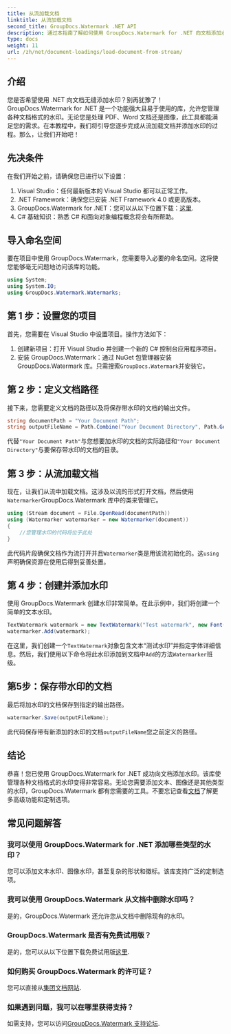 ```yaml
---
title: 从流加载文档
linktitle: 从流加载文档
second_title: GroupDocs.Watermark .NET API
description: 通过本指南了解如何使用 GroupDocs.Watermark for .NET 向文档添加水印。非常适合希望增强文档安全性的开发人员。
type: docs
weight: 11
url: /zh/net/document-loadings/load-document-from-stream/
---
```

## 介绍
您是否希望使用 .NET 向文档无缝添加水印？别再犹豫了！ GroupDocs.Watermark for .NET 是一个功能强大且易于使用的库，允许您管理各种文档格式的水印。无论您是处理 PDF、Word 文档还是图像，此工具都能满足您的需求。在本教程中，我们将引导您逐步完成从流加载文档并添加水印的过程。那么，让我们开始吧！
## 先决条件
在我们开始之前，请确保您已进行以下设置：
1. Visual Studio：任何最新版本的 Visual Studio 都可以正常工作。
2. .NET Framework：确保您已安装 .NET Framework 4.0 或更高版本。
3.  GroupDocs.Watermark for .NET：您可以从以下位置下载：[这里](https://releases.groupdocs.com/Watermark/net/).
4. C# 基础知识：熟悉 C# 和面向对象编程概念将会有所帮助。

## 导入命名空间
要在项目中使用 GroupDocs.Watermark，您需要导入必要的命名空间。这将使您能够毫无问题地访问该库的功能。
```csharp
using System;
using System.IO;
using GroupDocs.Watermark.Watermarks;
```
## 第 1 步：设置您的项目
首先，您需要在 Visual Studio 中设置项目。操作方法如下：
1. 创建新项目：打开 Visual Studio 并创建一个新的 C# 控制台应用程序项目。
2. 安装 GroupDocs.Watermark：通过 NuGet 包管理器安装 GroupDocs.Watermark 库。只需搜索`GroupDocs.Watermark`并安装它。
## 第 2 步：定义文档路径
接下来，您需要定义文档的路径以及将保存带水印的文档的输出文件。
```csharp
string documentPath = "Your Document Path";
string outputFileName = Path.Combine("Your Document Directory", Path.GetFileName(documentPath));
```
代替`"Your Document Path"`与您想要加水印的文档的实际路径和`"Your Document Directory"`与要保存带水印的文档的目录。
## 第 3 步：从流加载文档
现在，让我们从流中加载文档。这涉及以流的形式打开文档，然后使用`Watermarker`GroupDocs.Watermark 库中的类来管理它。
```csharp
using (Stream document = File.OpenRead(documentPath))
using (Watermarker watermarker = new Watermarker(document))
{
    //您管理水印的代码将位于此处
}
```
此代码片段确保文档作为流打开并且`Watermarker`类是用该流初始化的。这`using`声明确保资源在使用后得到妥善处置。
## 第 4 步：创建并添加水印
使用 GroupDocs.Watermark 创建水印非常简单。在此示例中，我们将创建一个简单的文本水印。
```csharp
TextWatermark watermark = new TextWatermark("Test watermark", new Font("Arial", 12));
watermarker.Add(watermark);
```
在这里，我们创建一个`TextWatermark`对象包含文本“测试水印”并指定字体详细信息。然后，我们使用以下命令将此水印添加到文档中`Add`的方法`Watermarker`班级。
## 第5步：保存带水印的文档
最后将加水印的文档保存到指定的输出路径。
```csharp
watermarker.Save(outputFileName);
```
此代码保存带有新添加的水印的文档`outputFileName`您之前定义的路径。

## 结论
恭喜！您已使用 GroupDocs.Watermark for .NET 成功向文档添加水印。该库使管理各种文档格式的水印变得非常容易。无论您需要添加文本、图像还是其他类型的水印，GroupDocs.Watermark 都有您需要的工具。不要忘记查看[文档](https://reference.groupdocs.com/Watermark/net/)了解更多高级功能和定制选项。
## 常见问题解答
### 我可以使用 GroupDocs.Watermark for .NET 添加哪些类型的水印？
您可以添加文本水印、图像水印，甚至复杂的形状和徽标。该库支持广泛的定制选项。
### 我可以使用 GroupDocs.Watermark 从文档中删除水印吗？
是的，GroupDocs.Watermark 还允许您从文档中删除现有的水印。
### GroupDocs.Watermark 是否有免费试用版？
是的，您可以从以下位置下载免费试用版[这里](https://releases.groupdocs.com/).
### 如何购买 GroupDocs.Watermark 的许可证？
您可以直接从[集团文档网站](https://purchase.groupdocs.com/buy).
### 如果遇到问题，我可以在哪里获得支持？
如需支持，您可以访问[GroupDocs.Watermark 支持论坛](https://forum.groupdocs.com/c/watermark/19).